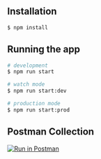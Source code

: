 

## Installation

```bash
$ npm install
```

## Running the app

```bash
# development
$ npm run start

# watch mode
$ npm run start:dev

# production mode
$ npm run start:prod
```

## Postman Collection
[![Run in Postman](https://run.pstmn.io/button.svg)](https://app.getpostman.com/run-collection/22710858-858e11ea-5f8e-4c0e-97f6-2dec5e21b2cb?action=collection%2Ffork&collection-url=entityId%3D22710858-858e11ea-5f8e-4c0e-97f6-2dec5e21b2cb%26entityType%3Dcollection%26workspaceId%3D912e87c7-f072-4498-aa74-582b7caa2b80)
